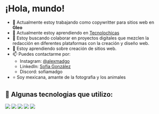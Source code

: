 
# ¡Hola, mundo!

- 🔭 Actualmente estoy trabajando como copywritter para sitios web en **Gleo**
- 🌱 Actualmente estoy aprendiendo en [Tecnolochicas](https://tecnolochicas.mx/)
- 👯 Estoy buscando colaborar en proyectos digitales que mezclen la redacción en diferentes plataformas con la creación y diseño web.
- 🤔 Estoy aprendiendo sobre creación de sitios web.
- 📫 Puedes contactarme por:
  * Instagram: [@alexmadgo](https://www.instagram.com/alexmadgo/)
  * LinkedIn: [Sofía González](https://www.linkedin.com/in/sof%C3%ADa-gonz%C3%A1lez-10b201256/)
  * Discord: sofiamadgo
- ⭐ Soy mexicana, amante de la fotografia y los animales

## 🎯 Algunas tecnologias que utilizo: 
<img src="https://img.shields.io/badge/HTML5-E34F26?style=for-the-badge&logo=html5&logoColor=white" />
<img src="https://img.shields.io/badge/CSS3-1572B6?style=for-the-badge&logo=css3&logoColor=white" />
<img src="https://img.shields.io/badge/JavaScript-323330?style=for-the-badge&logo=javascript&logoColor=F7DF1E" />
<img src="https://img.shields.io/badge/GitHub-100000?style=for-the-badge&logo=github&logoColor=white" />
<img src="https://img.shields.io/badge/Wordpress-21759B?style=for-the-badge&logo=wordpress&logoColor=white" />

